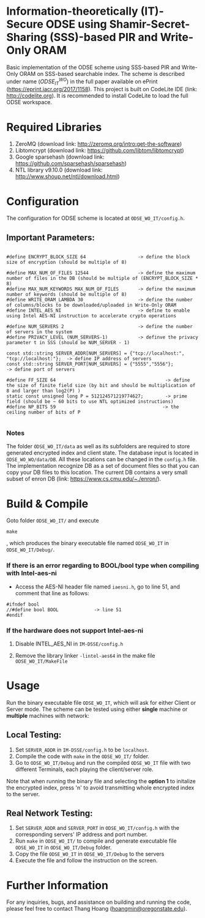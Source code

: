 # Information-theoretically (IT)-Secure ODSE using Shamir-Secret-Sharing (SSS)-based PIR and Write-Only ORAM

Basic implementation of the ODSE scheme using SSS-based PIR and Write-Only ORAM on SSS-based searchable index. The scheme is described under name $(ODSE^{WO}_{IT})$ in the full paper available on ePrint (https://eprint.iacr.org/2017/1158). This project is built on CodeLite IDE (link: http://codelite.org). It is recommended to install CodeLite to load the full ODSE workspace. 


# Required Libraries
1. ZeroMQ (download link: http://zeromq.org/intro:get-the-software)
2. Libtomcrypt (download link: https://github.com/libtom/libtomcrypt)
3. Google sparsehash (download link: https://github.com/sparsehash/sparsehash)
4. NTL library v9.10.0  (download link: http://www.shoup.net/ntl/download.html) 

# Configuration
The configuration for ODSE scheme is located at ``ODSE_WO_IT/config.h``. 

## Important Parameters:
```

#define ENCRYPT_BLOCK_SIZE 64                   -> define the block size of encryption (should be multiple of 8)

#define MAX_NUM_OF_FILES 12544                  -> define the maximum number of files in the DB (should be multiple of (ENCRYPT_BLOCK_SIZE * 8)
#define MAX_NUM_KEYWORDS MAX_NUM_OF_FILES       -> define the maximum number of keywords (should be multiple of 8)
#define WRITE_ORAM_LAMBDA 30                    -> define the number of columns/blocks to be downloaded/uploaded in Write-Only ORAM
#define INTEL_AES_NI                            -> define to enable using Intel AES-NI instruction to accelerate crypto operations

#define NUM_SERVERS 2                           -> define the number of servers in the system
#define PRIVACY_LEVEL (NUM_SERVERS-1)           -> definve the privacy parameter t in SSS (should be NUM_SERVER - 1)

const std::string SERVER_ADDR[NUM_SERVERS] = {"tcp://localhost:", "tcp://localhost:"};  -> define IP address of servers
const std::string SERVER_PORT[NUM_SERVERS] = {"5555","5556"};                           -> define port of servers

#define FF_SIZE 64                                        -> define the size of finite field size (by bit and should be multiplication of 8 and larger than log2(P) )
static const unsigned long P = 512124571219774627;        -> prime field (should be ~ 60 bits to use NTL optimized instructions)
#define NP_BITS 59                                       -> the ceiling number of bits of P
 
```

### Notes

The folder ``ODSE_WO_IT/data`` as well as its subfolders are required to store generated encrypted index and client state. The database input is located in ``ODSE_WO_WO/data/DB``. All these locations can be changed in the `config.h` file. The implementation recognize DB as a set of document files so that you can copy your DB files to this location. The current DB contains a very small subset of enron DB (link: https://www.cs.cmu.edu/~./enron/).


# Build & Compile
Goto folder ``ODSE_WO_IT/`` and execute
``` 
make
```

, which produces the binary executable file named ```ODSE_WO_IT``` in ``ODSE_WO_IT/Debug/``.

### If there is an error regarding to BOOL/bool type when compiling with Intel-aes-ni

- Access the AES-NI header file named ``iaesni.h``, go to line 51, and comment that line as follows:

```
#ifndef bool
//#define bool BOOL 			-> line 51
#endif
```

### If the hardware does not support Intel-aes-ni

1. Disable INTEL_AES_NI in ``IM-DSSE/config.h``

2. Remove the library linker ``-lintel-aes64``  in the make file ``ODSE_WO_IT/MakeFile``


# Usage

Run the binary executable file ```ODSE_WO_IT```, which will ask for either Client or Server mode. The scheme can be tested using either **single** machine or **multiple** machines with network:

## Local Testing:
1. Set ``SERVER_ADDR`` in ``IM-DSSE/config.h`` to be ``localhost``. 
2. Compile the code with ``make`` in the ``ODSE_WO_IT/`` folder. 
4. Go to ``ODSE_WO_IT/Debug`` and run the compiled ``ODSE_WO_IT`` file with two different Terminals, each playing the client/server role.

Note that when running the binary file and selecting the <b>option 1</b> to initalize the encrypted index, press 'n' to avoid transmitting whole encrypted index to the server.

## Real Network Testing:
1. Set ``SERVER_ADDR`` and  ``SERVER_PORT`` in ``ODSE_WO_IT/config.h`` with the corresponding servers' IP address  and port number.
2. Run ``make`` in ``ODSE_WO_IT/`` to compile and generate executable file ``ODSE_WO_IT`` in ``ODSE_WO_IT/Debug`` folder.
3. Copy the file ``ODSE_WO_IT`` in ``ODSE_WO_IT/Debug`` to the servers
4. Execute the file and follow the instruction on the screen.


# Further Information
For any inquiries, bugs, and assistance on building and running the code, please feel free to contact Thang Hoang (hoangmin@oregonstate.edu).

